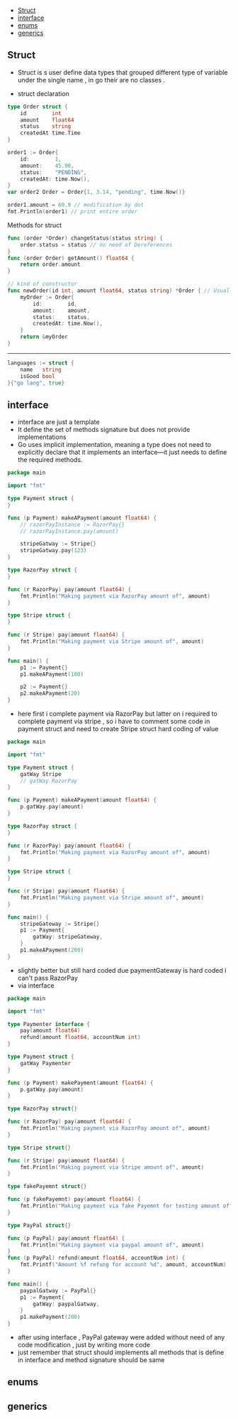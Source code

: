 - [Struct](#struct)
- [interface](#interface)
- [enums](#enums)
- [generics](#generics)

## Struct
- Struct is s user define data types that grouped different type of variable under the single name , in go their are no classes .

- struct declaration 
```go
type Order struct {
	id        int
	amount    float64
	status    string
	createdAt time.Time
}
```
```go
order1 := Order{
	id:        1,
	amount:    45.90,
	status:    "PENDING",
	createdAt: time.Now(),
}
var order2 Order = Order{1, 3.14, "pending", time.Now()}

order1.amount = 60.9 // modification by dot
fmt.Println(order1) // print entire order
```

Methods for struct

```go
func (order *Order) changeStatus(status string) {
	order.status = status // no need of Dereferences
}
func (order Order) getAmount() float64 {
	return order.amount 
}

// kind of constructor
func newOrder(id int, amount float64, status string) *Order { // Usually return via pointer
	myOrder := Order{
		id:        id,
		amount:    amount,
		status:    status,
		createdAt: time.Now(),
	}
	return &myOrder
}
```
---
```go
languages := struct {
	name   string
	isGood bool
}{"go lang", true}

```
## interface
- interface are just a template
- It define the set of methods signature but does not provide implementations 
- Go uses implicit implementation, meaning a type does not need to explicitly declare that it implements an interface—it just needs to define the required methods.

```go
package main

import "fmt"

type Payment struct {
}

func (p Payment) makeAPayment(amount float64) {
	// razorPayInstance := RazorPay{}
	// razorPayInstance.pay(amount)

	stripeGatway := Stripe{}
	stripeGatway.pay(123)
}

type RazorPay struct {
}

func (r RazorPay) pay(amount float64) {
	fmt.Println("Making payment via RazorPay amount of", amount)
}

type Stripe struct {
}

func (r Stripe) pay(amount float64) {
	fmt.Println("Making payment via Stripe amount of", amount)
}

func main() {
	p1 := Payment{}
	p1.makeAPayment(100)

	p2 := Payment{}
	p2.makeAPayment(20)
}
```
- here first i complete payment via RazorPay but latter on i required to complete payment via stripe , so i have to comment some code in payment struct and need to create Stripe struct hard coding of value
```go
package main

import "fmt"

type Payment struct {
	gatWay Stripe
	// gatWay RazorPay
}

func (p Payment) makeAPayment(amount float64) {
	p.gatWay.pay(amount)
}

type RazorPay struct {
}

func (r RazorPay) pay(amount float64) {
	fmt.Println("Making payment via RazorPay amount of", amount)
}

type Stripe struct {
}

func (r Stripe) pay(amount float64) {
	fmt.Println("Making payment via Stripe amount of", amount)
}

func main() {
	stripeGateway := Stripe{}
	p1 := Payment{
		gatWay: stripeGateway,
	}
	p1.makeAPayment(200)
}

```
- slightly better but still hard coded due paymentGateway is hard coded i can't pass RazorPay  
- via interface

```go
package main

import "fmt"

type Paymenter interface {
	pay(amount float64)
	refund(amount float64, accountNum int)
}

type Payment struct {
	gatWay Paymenter
}

func (p Payment) makePayment(amount float64) {
	p.gatWay.pay(amount)
}

type RazorPay struct{}

func (r RazorPay) pay(amount float64) {
	fmt.Println("Making payment via RazorPay amount of", amount)
}

type Stripe struct{}

func (r Stripe) pay(amount float64) {
	fmt.Println("Making payment via Stripe amount of", amount)
}

type fakePayemnt struct{}

func (p fakePayemnt) pay(amount float64) {
	fmt.Println("Making payment via fake Payemnt for testing amount of", amount)
}

type PayPal struct{}

func (p PayPal) pay(amount float64) {
	fmt.Println("Making payment via paypal amount of", amount)
}
func (p PayPal) refund(amount float64, accountNum int) {
	fmt.Printf("Amount %f refung for account %d", amount, accountNum)
}

func main() {
	paypalGatway := PayPal{}
	p1 := Payment{
		gatWay: paypalGatway,
	}
	p1.makePayment(200)
}

```
- after using interface , PayPal gateway were added without need of any code modification , just by writing more code 
- just remember that struct should implements all methods that is define in interface and method signature should be same
## enums
## generics